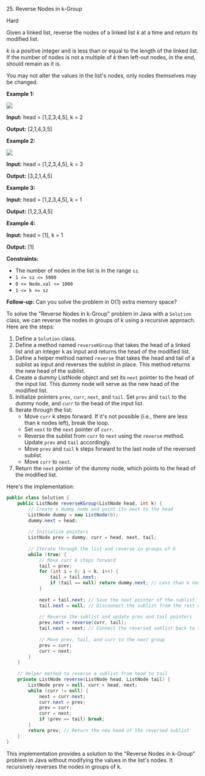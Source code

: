 25\. Reverse Nodes in k-Group

Hard

Given a linked list, reverse the nodes of a linked list _k_ at a time and return its modified list.

_k_ is a positive integer and is less than or equal to the length of the linked list. If the number of nodes is not a multiple of _k_ then left-out nodes, in the end, should remain as it is.

You may not alter the values in the list's nodes, only nodes themselves may be changed.

**Example 1:**

![](https://leetcode-in-java.github.io/src/main/java/g0001_0100/s0025_reverse_nodes_in_k_group/reverse_ex1.jpg)

**Input:** head = [1,2,3,4,5], k = 2

**Output:** [2,1,4,3,5] 

**Example 2:**

![](https://leetcode-in-java.github.io/src/main/java/g0001_0100/s0025_reverse_nodes_in_k_group/reverse_ex2.jpg)

**Input:** head = [1,2,3,4,5], k = 3

**Output:** [3,2,1,4,5] 

**Example 3:**

**Input:** head = [1,2,3,4,5], k = 1

**Output:** [1,2,3,4,5] 

**Example 4:**

**Input:** head = [1], k = 1

**Output:** [1] 

**Constraints:**

*   The number of nodes in the list is in the range `sz`.
*   `1 <= sz <= 5000`
*   `0 <= Node.val <= 1000`
*   `1 <= k <= sz`

**Follow-up:** Can you solve the problem in O(1) extra memory space?

To solve the "Reverse Nodes in k-Group" problem in Java with a `Solution` class, we can reverse the nodes in groups of k using a recursive approach. Here are the steps:

1. Define a `Solution` class.
2. Define a method named `reverseKGroup` that takes the head of a linked list and an integer k as input and returns the head of the modified list.
3. Define a helper method named `reverse` that takes the head and tail of a sublist as input and reverses the sublist in place. This method returns the new head of the sublist.
4. Create a dummy ListNode object and set its `next` pointer to the head of the input list. This dummy node will serve as the new head of the modified list.
5. Initialize pointers `prev`, `curr`, `next`, and `tail`. Set `prev` and `tail` to the dummy node, and `curr` to the head of the input list.
6. Iterate through the list:
   - Move `curr` k steps forward. If it's not possible (i.e., there are less than k nodes left), break the loop.
   - Set `next` to the `next` pointer of `curr`.
   - Reverse the sublist from `curr` to `next` using the `reverse` method. Update `prev` and `tail` accordingly.
   - Move `prev` and `tail` k steps forward to the last node of the reversed sublist.
   - Move `curr` to `next`.
7. Return the `next` pointer of the dummy node, which points to the head of the modified list.

Here's the implementation:

```java
public class Solution {
    public ListNode reverseKGroup(ListNode head, int k) {
        // Create a dummy node and point its next to the head
        ListNode dummy = new ListNode(0);
        dummy.next = head;
        
        // Initialize pointers
        ListNode prev = dummy, curr = head, next, tail;
        
        // Iterate through the list and reverse in groups of k
        while (true) {
            // Move curr k steps forward
            tail = prev;
            for (int i = 0; i < k; i++) {
                tail = tail.next;
                if (tail == null) return dummy.next; // Less than k nodes left
            }
            
            next = tail.next; // Save the next pointer of the sublist
            tail.next = null; // Disconnect the sublist from the rest of the list
            
            // Reverse the sublist and update prev and tail pointers
            prev.next = reverse(curr, tail);
            tail.next = next; // Connect the reversed sublist back to the rest of the list
            
            // Move prev, tail, and curr to the next group
            prev = curr;
            curr = next;
        }
    }
    
    // Helper method to reverse a sublist from head to tail
    private ListNode reverse(ListNode head, ListNode tail) {
        ListNode prev = null, curr = head, next;
        while (curr != null) {
            next = curr.next;
            curr.next = prev;
            prev = curr;
            curr = next;
            if (prev == tail) break;
        }
        return prev; // Return the new head of the reversed sublist
    }
}
```

This implementation provides a solution to the "Reverse Nodes in k-Group" problem in Java without modifying the values in the list's nodes. It recursively reverses the nodes in groups of k.